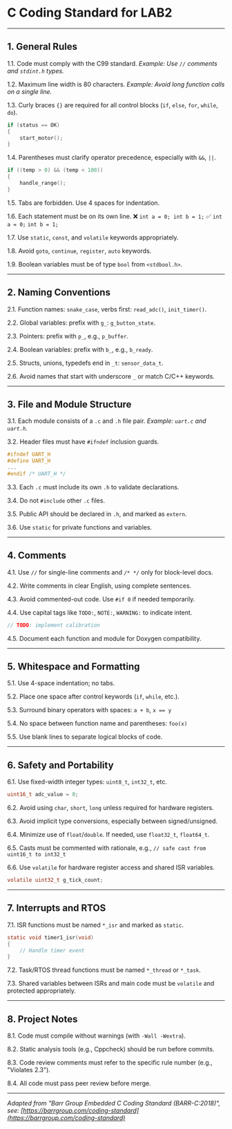 # C Coding Standard for LAB2

----------------------------

## 1. General Rules

1.1. Code must comply with the C99 standard.
*Example: Use `//` comments and `stdint.h` types.*

1.2. Maximum line width is 80 characters.
*Example: Avoid long function calls on a single line.*

1.3. Curly braces `{}` are required for all control blocks (`if`, `else`, `for`, `while`, `do`).

```c
if (status == OK)
{
    start_motor();
}
```

1.4. Parentheses must clarify operator precedence, especially with `&&`, `||`.

```c
if ((temp > 0) && (temp < 100))
{
    handle_range();
}
```

1.5. Tabs are forbidden. Use 4 spaces for indentation.

1.6. Each statement must be on its own line.
❌ `int a = 0; int b = 1;`
✅ `int a = 0;`
`int b = 1;`

1.7. Use `static`, `const`, and `volatile` keywords appropriately.

1.8. Avoid `goto`, `continue`, `register`, `auto` keywords.

1.9. Boolean variables must be of type `bool` from `<stdbool.h>`.

---

## 2. Naming Conventions

2.1. Function names: `snake_case`, verbs first: `read_adc()`, `init_timer()`.

2.2. Global variables: prefix with `g_`: `g_button_state`.

2.3. Pointers: prefix with `p_`, e.g., `p_buffer`.

2.4. Boolean variables: prefix with `b_`, e.g., `b_ready`.

2.5. Structs, unions, typedefs end in `_t`: `sensor_data_t`.

2.6. Avoid names that start with underscore `_` or match C/C++ keywords.

---

## 3. File and Module Structure

3.1. Each module consists of a `.c` and `.h` file pair.
*Example: `uart.c` and `uart.h`.*

3.2. Header files must have `#ifndef` inclusion guards.

```c
#ifndef UART_H
#define UART_H
... 
#endif /* UART_H */
```

3.3. Each `.c` must include its own `.h` to validate declarations.

3.4. Do not `#include` other `.c` files.

3.5. Public API should be declared in `.h`, and marked as `extern`.

3.6. Use `static` for private functions and variables.

---

## 4. Comments

4.1. Use `//` for single-line comments and `/* */` only for block-level docs.

4.2. Write comments in clear English, using complete sentences.

4.3. Avoid commented-out code. Use `#if 0` if needed temporarily.

4.4. Use capital tags like `TODO:`, `NOTE:`, `WARNING:` to indicate intent.

```c
// TODO: implement calibration
```

4.5. Document each function and module for Doxygen compatibility.

---

## 5. Whitespace and Formatting

5.1. Use 4-space indentation; no tabs.

5.2. Place one space after control keywords (`if`, `while`, etc.).

5.3. Surround binary operators with spaces: `a + b`, `x == y`

5.4. No space between function name and parentheses: `foo(x)`

5.5. Use blank lines to separate logical blocks of code.

---

## 6. Safety and Portability

6.1. Use fixed-width integer types: `uint8_t`, `int32_t`, etc.

```c
uint16_t adc_value = 0;
```

6.2. Avoid using `char`, `short`, `long` unless required for hardware registers.

6.3. Avoid implicit type conversions, especially between signed/unsigned.

6.4. Minimize use of `float`/`double`. If needed, use `float32_t`, `float64_t`.

6.5. Casts must be commented with rationale, e.g., `// safe cast from uint16_t to int32_t`

6.6. Use `volatile` for hardware register access and shared ISR variables.

```c
volatile uint32_t g_tick_count;
```

---

## 7. Interrupts and RTOS

7.1. ISR functions must be named `*_isr` and marked as `static`.

```c
static void timer1_isr(void)
{
    // Handle timer event
}
```

7.2. Task/RTOS thread functions must be named `*_thread` or `*_task`.

7.3. Shared variables between ISRs and main code must be `volatile` and protected appropriately.

---

## 8. Project Notes

8.1. Code must compile without warnings (with `-Wall -Wextra`).

8.2. Static analysis tools (e.g., Cppcheck) should be run before commits.

8.3. Code review comments must refer to the specific rule number (e.g., "Violates 2.3").

8.4. All code must pass peer review before merge.

---

*Adapted from "Barr Group Embedded C Coding Standard (BARR-C:2018)", see: [https://barrgroup.com/coding-standard](https://barrgroup.com/coding-standard)*
